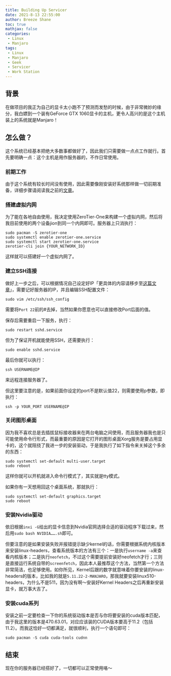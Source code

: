 ```yaml
---
title: Building Up Servicer
date: 2021-8-13 22:55:00
author: Breeze Shane
toc: true
mathjax: false
categories: 
 - Linux
 - Manjaro
tags:
 - Linux
 - Manjaro
 - Geek
 - Servicer
 - Work Station
---
```


## 背景

在做项目的我正为自己的显卡太小跑不了预测而发愁的时候，由于非常微妙的缘分，我白嫖到一个装有GeForce GTX 1060显卡的主机，更令人高兴的是这个主机装上的系统就是Manjaro！

## 怎么做？

这个系统已经基本把绝大多数事都做好了，因此我们只需要做一点点工作就行。首先要明确一点：这个主机是用作服务器的，不作日常使用。

### 前期工作

由于这个系统有较长时间没有使用，因此需要像刚安装好系统那样做一切前期准备，详细步骤请阅读我之前的[文章](./Manjaro安装与配置.md)。

### 搭建虚拟内网

为了能在各地自由使用，我决定使用ZeroTier-One来构建一个虚拟内网，然后将我目前使用的两个设备jion到同一个内网即可。服务器上只消执行：

```shell
sudo pacman -S zerotier-one
sudo systemctl enable zerotier-one.service
sudo systemctl start zerotier-one.service
zerotier-cli join {YOUR_NETWORK_ID}
```

这样就可以搭建好一个虚拟内网了。

### 建立SSH连接

做好上一步之后，可以根据情况自己设定好IP「更具体的内容请移步至[这篇文章](./ZeroTier-One安装与使用.md)」，需要记好服务器的IP，并且编辑SSH配置文件：

```shell
sudo vim /etc/ssh/ssh_config
```

需要将`Port 22`前的#去掉，当然如果你愿意也可以直接修改Port后面的值。

保存后需要重启一下服务，执行：

```shell
sudo restart sshd.service
```

但为了保证开机就能使用SSH，还需要执行：

```shell
sudo enable sshd.service
```

最后你就可以执行：

```shell
ssh USERNAME@IP
```

来远程连接服务器了。

但这里要注意的是，如果前面你设定的port不是默认值22，则需要使用p参数，即执行：

```shell
ssh -p YOUR_PORT USERNAME@IP
```

### 关闭图形桌面

因为我不喜欢总是去插拔鼠标接收器来在两台电脑之间使用，而且服务器我也是只可能使用命令行形式，而最重要的原因是它打开的图形桌面Xorg服务是要占用显卡的，这个就阻挠了我进一步的安装驱动，于是我执行了如下指令来关掉这个多余的东西：

```shell
sudo systemctl set-default multi-user.target
sudo reboot
```

这样你就可以开机就进入命令行模式了，其实就是tty模式。

如果你有一天想用回这个桌面系统，那就执行：

```shell
sudo systemctl set-default graphics.target
sudo reboot
```

### 安装Nvidia驱动

依旧根据`inxi -G`给出的显卡信息到Nvidia官网选择合适的驱动程序下载过来，然后用`sudo bash NVIDIA…….sh`即可。

但要注意的是如果安装失败并报错提示缺少kernel的话，你需要根据系统内核版本来安装linux-headers，查看系统版本的方法有三个：一是执行`username -a`来查看内核版本；二是执行`neofetch`，不过这个需要提前安装好neofetch才行；三则是直接运行系统自带的`screenfetch`，因此本人最推荐这个方法，当然第一个方法非常简洁，也足够使用。如你所见，Kernel后跟的数字就意味着你要安装的linux-headers的版本，比如我的就是`5.11.22-2-MANJARO`，那我就要安装linux510-headers，为什么不是511，因为没有啊～安装好Kernel Headers之后再重新安装显卡，就万事大吉了。

### 安装cuda系列

安装之前一定要检查一下你的系统驱动版本是否与你将要安装的cuda版本匹配，由于我这里的版本是470.63.01，对应应该装的CUDA版本要高于11.2（包括11.2）。而我这恰好一切都满足，就很顺利，执行一个语句即可：

```shell
sudo pacman -S cuda cuda-tools cudnn
```

## 结束

现在你的服务器已经搭好了，一切都可以正常使用咯～
